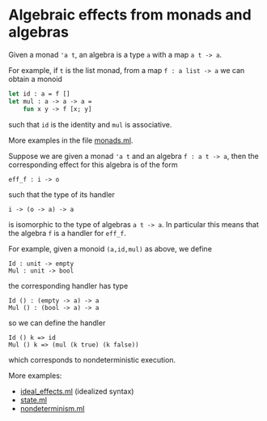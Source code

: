 # Algebraic effects from monads and algebras

Given a monad `'a t`, an algebra is a type `a` with a map `a t -> a`.
	
For example, if `t` is the list monad, from a map `f : a list -> a` we can obtain a monoid
```ocaml
let id : a = f []
let mul : a -> a -> a = 
	fun x y -> f [x; y]
```
such that `id` is the identity and `mul` is associative.

More examples in the file [monads.ml](monads.ml).
		
Suppose we are given a monad `'a t` and an algebra `f : a t -> a`, then
the corresponding effect for this algebra is of the form
```
eff_f : i -> o
```
such that the type of its handler
```
i -> (o -> a) -> a
```
is isomorphic to the type of algebras `a t -> a`.
In particular this means that the algebra `f` is a handler for `eff_f`.

For example, given a monoid `(a,id,mul)` as above, we define
```
Id : unit -> empty
Mul : unit -> bool
```
the corresponding handler has type
```
Id () : (empty -> a) -> a
Mul () : (bool -> a) -> a
```
so we can define the handler
```
Id () k => id
Mul () k => (mul (k true) (k false))
```
which corresponds to nondeterministic execution.

More examples:
 - [ideal_effects.ml](ideal_effects.ml) (idealized syntax)
 - [state.ml](state.ml)
 - [nondeterminism.ml](nondeterminism.ml)

